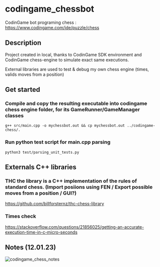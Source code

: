 # codingame_chessbot

CodinGame bot programing chess : https://www.codingame.com/ide/puzzle/chess

## Description

Project created in local, thanks to CodinGame SDK environment and CodinGame chess-engine to simulate exact same executions.

External libraries are used to test & debug my own chess engine (times, valids moves from a position)

## Get started

### Compile and copy the resulting executable into codingame chess engine folder, for its GameRunner/GameManager classes
`g++ src/main.cpp -o mychessbot.out && cp mychessbot.out ../codingame-chess/.`

### Run python test script for main.cpp parsing
`python3 test/parsing_unit_tests.py`

## Externals C++ libraries

### THC the library is a C++ implementation of the rules of standard chess. (Import posiions using FEN / Export possible moves from a position / GUI?)
https://github.com/billforsternz/thc-chess-library

### Times check
https://stackoverflow.com/questions/21856025/getting-an-accurate-execution-time-in-c-micro-seconds

## Notes (12.01.23)

![codingame_chess_notes](https://user-images.githubusercontent.com/39808296/212033429-26b9978a-d90f-4c99-985f-95419892d8c8.jpg)
